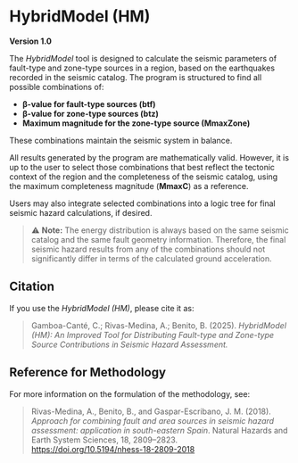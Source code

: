 # HybridModel (HM)

**Version 1.0**

The *HybridModel* tool is designed to calculate the seismic parameters of fault-type and zone-type sources in a region, based on the earthquakes recorded in the seismic catalog. The program is structured to find all possible combinations of:

- **β-value for fault-type sources (btf)**
- **β-value for zone-type sources (btz)**
- **Maximum magnitude for the zone-type source (MmaxZone)**

These combinations maintain the seismic system in balance.

All results generated by the program are mathematically valid. However, it is up to the user to select those combinations that best reflect the tectonic context of the region and the completeness of the seismic catalog, using the maximum completeness magnitude (**MmaxC**) as a reference.

Users may also integrate selected combinations into a logic tree for final seismic hazard calculations, if desired.

> ⚠️ **Note:** The energy distribution is always based on the same seismic catalog and the same fault geometry information. Therefore, the final seismic hazard results from any of the combinations should not significantly differ in terms of the calculated ground acceleration.

## Citation
If you use the *HybridModel (HM)*, please cite it as:

> Gamboa-Canté, C.; Rivas-Medina, A.; Benito, B. (2025). *HybridModel (HM): An Improved Tool for Distributing Fault-type and Zone-type Source Contributions in Seismic Hazard Assessment.*

## Reference for Methodology
For more information on the formulation of the methodology, see:

> Rivas-Medina, A., Benito, B., and Gaspar-Escribano, J. M. (2018). *Approach for combining fault and area sources in seismic hazard assessment: application in south-eastern Spain*. Natural Hazards and Earth System Sciences, 18, 2809–2823. https://doi.org/10.5194/nhess-18-2809-2018

